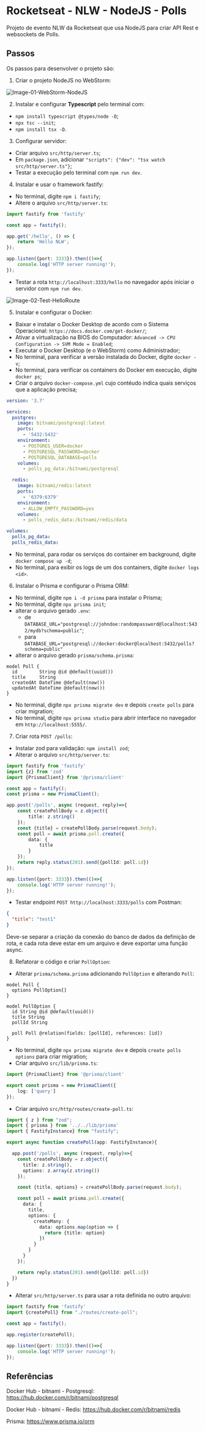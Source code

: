 # Rocketseat - NLW - NodeJS - Polls
Projeto de evento NLW da Rocketseat que usa NodeJS para criar API Rest e websockets de Polls.


## Passos
Os passos para desenvolver o projeto são:
1. Criar o projeto NodeJS no WebStorm:

![Image-01-WebStorm-NodeJS](imgs/Image-01-WebStorm-NodeJS.jpg)

2. Instalar e configurar **Typescript** pelo terminal com:
- `npm install typescript @types/node -D`;
- `npx tsc --init`;
- `npm install tsx -D`.

3. Configurar servidor:
- Criar arquivo `src/http/server.ts`;
- Em `package.json`, adicionar `"scripts": {"dev": "tsx watch src/http/server.ts"}`;
- Testar a execução pelo terminal com `npm run dev`.

4. Instalar e usar o framework fastify:
- No terminal, digite `npm i fastify`;
- Altere o arquivo `src/http/server.ts`:

```typescript
import fastify from 'fastify'

const app = fastify();

app.get('/hello', () => {
    return 'Hello NLW';
});

app.listen({port: 3333}).then(()=>{
    console.log('HTTP server running!');
});
```

- Testar a rota `http://localhost:3333/hello` no navegador após iniciar o servidor com `npm run dev`.

![Image-02-Test-HelloRoute](imgs/Image-02-Test-HelloRoute.jpg)

5. Instalar e configurar o Docker:
- Baixar e instalar o Docker Desktop de acordo com o Sistema Operacional: `https://docs.docker.com/get-docker/`;
- Ativar a virtualização na BIOS do Computador: `Advanced -> CPU Configuration -> SVM Mode = Enabled`;
- Executar o Docker Desktop (e o WebStorm) como Administrador;
- No terminal, para verificar a versão instalada do Docker, digite `docker -v`;
- No terminal, para verificar os containers do Docker em execução, digite `docker ps`;
- Criar o arquivo `docker-compose.yml` cujo contéudo indica quais serviços que a aplicação precisa;

```yaml
version: '3.7'

services:
  postgres:
    image: bitnami/postgresql:latest
    ports:
      - '5432:5432'
    environment:
      - POSTGRES_USER=docker
      - POSTGRESQL_PASSWORD=docker
      - POSTGRESQL_DATABASE=polls
    volumes:
      - polls_pg_data:/bitnami/postgresql

  redis:
    image: bitnami/redis:latest
    ports:
      - '6379:6379'
    environment:
      - ALLOW_EMPTY_PASSWORD=yes
    volumes:
      - polls_redis_data:/bitnami/redis/data

volumes:
  polls_pg_data:
  polls_redis_data:
```

- No terminal, para rodar os serviços do container em background, digite `docker compose up -d`;
- No terminal, para exibir os logs de um dos containers, digite `docker logs <id>`.

6. Instalar o Prisma e configurar o Prisma ORM:
- No terminal, digite `npm i -d prisma` para instalar o Prisma;
- No terminal, digite `npx prisma init`;
- alterar o arquivo gerado `.env`:
  - de `DATABASE_URL="postgresql://johndoe:randompassword@localhost:5432/mydb?schema=public"`;
  - para `DATABASE_URL="postgresql://docker:docker@localhost:5432/polls?schema=public"`
- alterar o arquivo gerado `prisma/schema.prisma`:

```prisma
model Poll {
  id        String @id @default(uuid())
  title     String
  createdAt DateTime @default(now())
  updatedAt DateTime @default(now())
}
```

- No terminal, digite `npx prisma migrate dev` e depois `create polls` para criar migration;
- No terminal, digite `npx prisma studio` para abrir interface no navegador em `http://localhost:5555/`.

7. Criar rota `POST /polls`:
- Instalar zod para validação: `npm install zod`;
- Alterar o arquivo `src/http/server.ts`:

```typescript
import fastify from 'fastify'
import {z} from 'zod'
import {PrismaClient} from '@prisma/client'

const app = fastify();
const prisma = new PrismaClient();

app.post('/polls', async (request, reply)=>{
    const createPollBody = z.object({
        title: z.string()
    });
    const {title} = createPollBody.parse(request.body);
    const poll = await prisma.poll.create({
        data: {
            title
        }
    });
    return reply.status(201).send({pollId: poll.id})
});

app.listen({port: 3333}).then(()=>{
    console.log('HTTP server running!');
});
```

- Testar endpoint `POST http://localhost:3333/polls` com Postman:
```json
{
  "title": "test1"
}
```

Deve-se separar a criação da conexão do banco de dados da definição de rota, 
e cada rota deve estar em um arquivo e deve exportar uma função async.

8. Refatorar o código e criar `PollOption`:
- Alterar `prisma/schema.prisma` adicionando `PollOption` e alterando `Poll`:

```prisma
model Poll {
  options PollOption[]
}

model PollOption {
  id String @id @default(uuid())
  title String
  pollId String

  poll Poll @relation(fields: [pollId], references: [id])
}
```

- No terminal, digite `npx prisma migrate dev` e depois `create polls options` para criar migration;
- Criar arquivo `src/lib/prisma.ts`:

```typescript
import {PrismaClient} from '@prisma/client'

export const prisma = new PrismaClient({
    log: ['query']
});
```

- Criar arquivo `src/http/routes/create-poll.ts`:

```typescript
import { z } from "zod";
import { prisma } from '../../lib/prisma'
import { FastifyInstance} from "fastify";

export async function createPoll(app: FastifyInstance){

  app.post('/polls', async (request, reply)=>{
    const createPollBody = z.object({
      title: z.string(),
      options: z.array(z.string())
    });

    const {title, options} = createPollBody.parse(request.body);

    const poll = await prisma.poll.create({
      data: {
        title,
        options: {
          createMany: {
            data: options.map(option => {
              return {title: option}
            })
          }
        }
      }
    });

    return reply.status(201).send({pollId: poll.id})
  })
}
```

- Alterar `src/http/server.ts` para usar a rota definida no outro arquivo:

```typescript
import fastify from 'fastify'
import {createPoll} from "./routes/create-poll";

const app = fastify();

app.register(createPoll);

app.listen({port: 3333}).then(()=>{
    console.log('HTTP server running!');
});
```


## Referências
Docker Hub - bitnami - Postgresql:
https://hub.docker.com/r/bitnami/postgresql

Docker Hub - bitnami - Redis:
https://hub.docker.com/r/bitnami/redis

Prisma:
https://www.prisma.io/orm